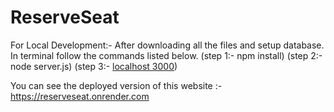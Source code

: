 # ReserveSeat

For Local Development:-
After downloading all the files and setup database.
In terminal follow the commands listed below. 
(step 1:- npm install)
(step 2:- node server.js)
(step 3:- [localhost 3000](http://localhost:3000/))

You can see the deployed version of this website :- https://reserveseat.onrender.com

